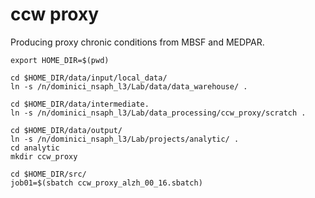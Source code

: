 # ccw proxy

Producing proxy chronic conditions from MBSF and MEDPAR.

```
export HOME_DIR=$(pwd)

cd $HOME_DIR/data/input/local_data/
ln -s /n/dominici_nsaph_l3/Lab/data/data_warehouse/ .

cd $HOME_DIR/data/intermediate.
ln -s /n/dominici_nsaph_l3/Lab/data_processing/ccw_proxy/scratch .

cd $HOME_DIR/data/output/
ln -s /n/dominici_nsaph_l3/Lab/projects/analytic/ .
cd analytic
mkdir ccw_proxy

cd $HOME_DIR/src/
job01=$(sbatch ccw_proxy_alzh_00_16.sbatch)

```
